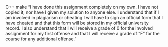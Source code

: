 C++
make
“I have done this assignment completely on my own. I have not
copied it, nor have I given my solution to anyone else. I understand that if I am involved in plagiarism or cheating I will have to sign
an official form that I have cheated and that this form will be stored in my official university record. I also understand that I will
receive a grade of 0 for the involved assignment for my first offense and that I will receive a grade of “F” for the course for any
additional offense.”
